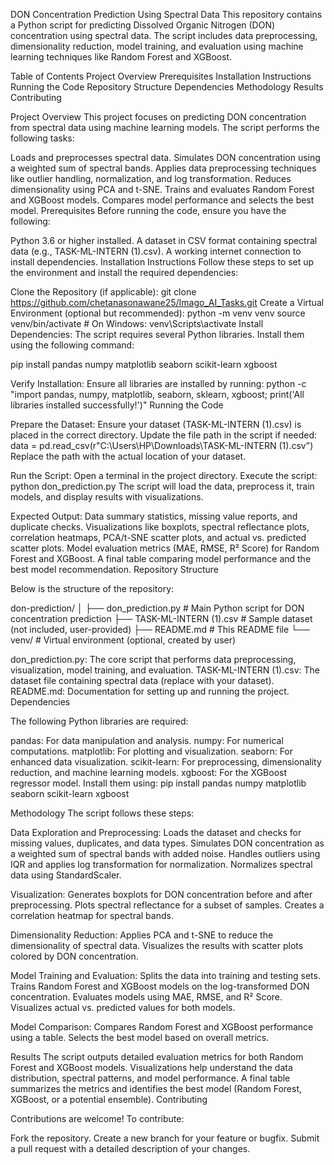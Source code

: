 DON Concentration Prediction Using Spectral Data
This repository contains a Python script for predicting Dissolved Organic Nitrogen (DON) concentration using spectral data. The script includes data preprocessing, dimensionality reduction, model training, and evaluation using machine learning techniques like Random Forest and XGBoost.

Table of Contents
Project Overview
Prerequisites
Installation Instructions
Running the Code
Repository Structure
Dependencies
Methodology
Results
Contributing


Project Overview
This project focuses on predicting DON concentration from spectral data using machine learning models. The script performs the following tasks:

Loads and preprocesses spectral data.
Simulates DON concentration using a weighted sum of spectral bands.
Applies data preprocessing techniques like outlier handling, normalization, and log transformation.
Reduces dimensionality using PCA and t-SNE.
Trains and evaluates Random Forest and XGBoost models.
Compares model performance and selects the best model.
Prerequisites
Before running the code, ensure you have the following:

Python 3.6 or higher installed.
A dataset in CSV format containing spectral data (e.g., TASK-ML-INTERN (1).csv).
A working internet connection to install dependencies.
Installation Instructions
Follow these steps to set up the environment and install the required dependencies:

Clone the Repository (if applicable): git clone https://github.com/chetanasonawane25/Imago_AI_Tasks.git
Create a Virtual Environment (optional but recommended): python -m venv venv source venv/bin/activate # On Windows: venv\Scripts\activate
Install Dependencies: The script requires several Python libraries. Install them using the following command:

pip install pandas numpy matplotlib seaborn scikit-learn xgboost

Verify Installation: Ensure all libraries are installed by running:
python -c "import pandas, numpy, matplotlib, seaborn, sklearn, xgboost; print('All libraries installed successfully!')"
Running the Code

Prepare the Dataset:
Ensure your dataset (TASK-ML-INTERN (1).csv) is placed in the correct directory.
Update the file path in the script if needed: data = pd.read_csv(r"C:\Users\HP\Downloads\TASK-ML-INTERN (1).csv") Replace the path with the actual location of your dataset.

Run the Script:
Open a terminal in the project directory.
Execute the script: python don_prediction.py
The script will load the data, preprocess it, train models, and display results with visualizations.

Expected Output:
Data summary statistics, missing value reports, and duplicate checks.
Visualizations like boxplots, spectral reflectance plots, correlation heatmaps, PCA/t-SNE scatter plots, and actual vs. predicted scatter plots.
Model evaluation metrics (MAE, RMSE, R² Score) for Random Forest and XGBoost.
A final table comparing model performance and the best model recommendation.
Repository Structure

Below is the structure of the repository:

don-prediction/
│
├── don_prediction.py           # Main Python script for DON concentration prediction
├── TASK-ML-INTERN (1).csv      # Sample dataset (not included, user-provided)
├── README.md                   # This README file
└── venv/                       # Virtual environment (optional, created by user)

don_prediction.py: The core script that performs data preprocessing, visualization, model training, and evaluation.
TASK-ML-INTERN (1).csv: The dataset file containing spectral data (replace with your dataset).
README.md: Documentation for setting up and running the project.
Dependencies


The following Python libraries are required:

pandas: For data manipulation and analysis.
numpy: For numerical computations.
matplotlib: For plotting and visualization.
seaborn: For enhanced data visualization.
scikit-learn: For preprocessing, dimensionality reduction, and machine learning models.
xgboost: For the XGBoost regressor model.
Install them using:
pip install pandas numpy matplotlib seaborn scikit-learn xgboost

Methodology
The script follows these steps:

Data Exploration and Preprocessing:
Loads the dataset and checks for missing values, duplicates, and data types.
Simulates DON concentration as a weighted sum of spectral bands with added noise.
Handles outliers using IQR and applies log transformation for normalization.
Normalizes spectral data using StandardScaler.

Visualization:
Generates boxplots for DON concentration before and after preprocessing.
Plots spectral reflectance for a subset of samples.
Creates a correlation heatmap for spectral bands.

Dimensionality Reduction:
Applies PCA and t-SNE to reduce the dimensionality of spectral data.
Visualizes the results with scatter plots colored by DON concentration.

Model Training and Evaluation:
Splits the data into training and testing sets.
Trains Random Forest and XGBoost models on the log-transformed DON concentration.
Evaluates models using MAE, RMSE, and R² Score.
Visualizes actual vs. predicted values for both models.

Model Comparison:
Compares Random Forest and XGBoost performance using a table.
Selects the best model based on overall metrics.

Results
The script outputs detailed evaluation metrics for both Random Forest and XGBoost models.
Visualizations help understand the data distribution, spectral patterns, and model performance.
A final table summarizes the metrics and identifies the best model (Random Forest, XGBoost, or a potential ensemble).
Contributing

Contributions are welcome! To contribute:

Fork the repository.
Create a new branch for your feature or bugfix.
Submit a pull request with a detailed description of your changes.
